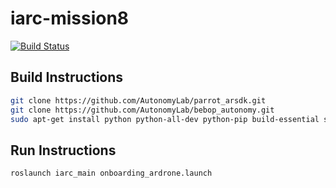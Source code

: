 # iarc-mission8
[![Build Status](https://travis-ci.com/Olin-Aero/iarc-mission8.svg?branch=master)](https://travis-ci.com/Olin-Aero/iarc-mission8)

## Build Instructions

```bash
git clone https://github.com/AutonomyLab/parrot_arsdk.git
git clone https://github.com/AutonomyLab/bebop_autonomy.git
sudo apt-get install python python-all-dev python-pip build-essential swig git libpulse-dev libasound2-dev
```


## Run Instructions

```bash
roslaunch iarc_main onboarding_ardrone.launch
```
